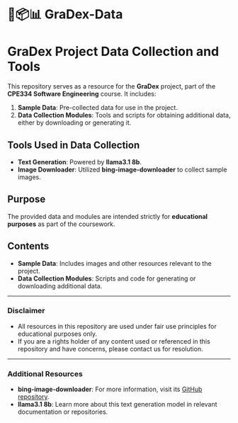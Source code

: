 # 🥦📦📊 GraDex-Data

# GraDex Project Data Collection and Tools

This repository serves as a resource for the **GraDex** project, part of the **CPE334 Software Engineering** course. It includes:  
1. **Sample Data**: Pre-collected data for use in the project.  
2. **Data Collection Modules**: Tools and scripts for obtaining additional data, either by downloading or generating it.

## Tools Used in Data Collection

- **Text Generation**: Powered by **llama3.1 8b**.  
- **Image Downloader**: Utilized **bing-image-downloader** to collect sample images.  

## Purpose

The provided data and modules are intended strictly for **educational purposes** as part of the coursework.

## Contents

- **Sample Data**: Includes images and other resources relevant to the project.  
- **Data Collection Modules**: Scripts and code for generating or downloading additional data.

---

### Disclaimer

- All resources in this repository are used under fair use principles for educational purposes only.  
- If you are a rights holder of any content used or referenced in this repository and have concerns, please contact us for resolution.  

---

### Additional Resources

- **bing-image-downloader**: For more information, visit its [GitHub repository](https://github.com/bes-dev/bing-image-downloader).  
- **llama3.1 8b**: Learn more about this text generation model in relevant documentation or repositories.
